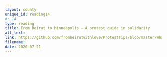 ```yaml
---
layout: county 
unique_id: reading14
#: 14
type: reading
title: From Beirut to Minneapolis – A protest guide in solidarity
alt_text: 
link: https://github.com/frombeirutwithlove/ProtestTips/blob/master/WhatToDo.md
filename: 
date: 2020-07-21
---
```


